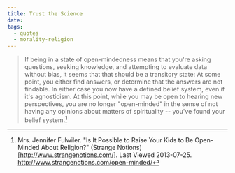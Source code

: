 ```yaml
---
title: Trust the Science
date: 
tags:
  - quotes
  - morality-religion
---
```


>If being in a state of open-mindedness means that you're asking questions, seeking knowledge, and attempting to evaluate data without bias, it seems that that should be a transitory state: At some point, you either find answers, or determine that the answers are not findable. In either case you now have a defined belief system, even if it's agnosticism. At this point, while you may be open to hearing new perspectives, you are no longer "open-minded" in the sense of not having any opinions about matters of spirituality -- you've found your belief system.[^20130725-1]

[^20130725-1]: Mrs. Jennifer Fulwiler.  "Is It Possible to Raise Your Kids to Be Open-Minded About Religion?" (Strange Notions)[http://www.strangenotions.com/]. Last Viewed 2013-07-25. <http://www.strangenotions.com/open-minded/>

